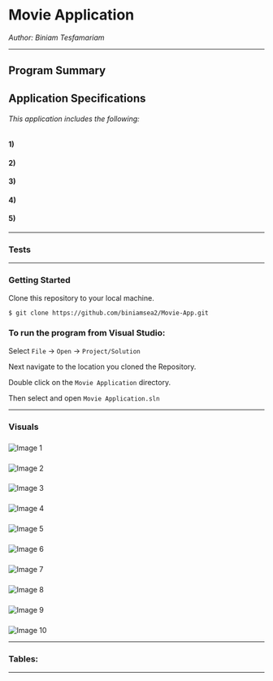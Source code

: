# Movie Application
*Author: Biniam Tesfamariam*

----

## Program Summary 

## Application Specifications
###### This application includes the following:  

#### 1) 
#### 2)   
#### 3)   
#### 4)   
#### 5)   

---
### Tests 
 
---

### Getting Started
Clone this repository to your local machine.

```
$ git clone https://github.com/biniamsea2/Movie-App.git
```

### To run the program from Visual Studio:
Select ```File``` -> ```Open``` -> ```Project/Solution```

Next navigate to the location you cloned the Repository.

Double click on the ```Movie Application``` directory.

Then select and open ```Movie Application.sln```

---

### Visuals

### 
![Image 1]()

### 
![Image 2]()

### 
![Image 3]()

### 
![Image 4]()

### 
![Image 5]()

### 
![Image 6]()

### 
![Image 7]()

### 
![Image 8]()

### 
![Image 9]()

### 
![Image 10]()

---
### Tables:  

---

